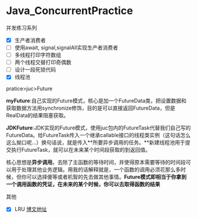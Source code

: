 # Java_ConcurrentPractice

并发练习系列
- [x] 生产者消费者
- [ ] 使用await, signal,signalAll实现生产者消费者
- [ ] 多线程打印字符数组
- [ ] 两个线程交替打印奇偶数
- [ ] 设计一段死锁代码
- [x] 线程池

pratice>juc>Future

**myFuture**:自己实现的Future模式，核心是加一个FutureData类，把设置数据和获取数据方法用synchronize修饰，目的是可以直接返回FutureData，但是RealData的结果阻塞获取。

**JDKFuture**:JDK实现的Future模式，使用juc包内的FutureTask代替我们自己写的FutureData。给FutureTask传入一个继承callable接口的线程类实例（这句话怎么这么拗口呢...）换句话说，就是传入**所要异步调用的任务。**新建线程池用于提交执行FutureTask，就可以在未来某个时间段获取的到返回值。

核心思想是**异步调用**。去除了主函数的等待时间，并使得原本需要等待的时间段可以用于处理其他业务逻辑。用我的话解释就是，一个函数的调用必须花那么多时候，但你可以选择傻等或者机智的先去做其他事情。**Future模式即相当于你拿到一个调用函数的凭证，在未来的某个时候，你可以去取得函数的结果**


其他
- [x] LRU [博文地址](http://wangxuanni.top/2019/07/25/LRU/)
